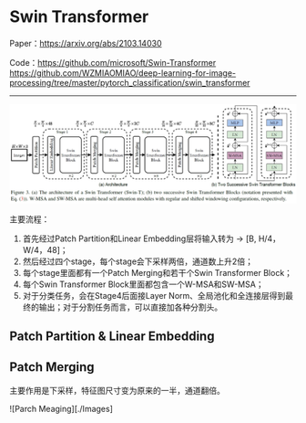 # Swin Transformer

Paper：https://arxiv.org/abs/2103.14030

Code：https://github.com/microsoft/Swin-Transformer
      https://github.com/WZMIAOMIAO/deep-learning-for-image-processing/tree/master/pytorch_classification/swin_transformer

___

![swin transformer](<../../Images/Swin transformer.png>)

主要流程：

1. 首先经过Patch Partition和Linear Embedding层将输入转为 -> [B, H/4，W/4，48]；
2. 然后经过四个stage，每个stage会下采样两倍，通道数上升2倍；
3. 每个stage里面都有一个Patch Merging和若干个Swin Transformer Block；
4. 每个Swin Transformer Block里面都包含一个W-MSA和SW-MSA；
5. 对于分类任务，会在Stage4后面接Layer Norm、全局池化和全连接层得到最终的输出；对于分割任务而言，可以直接加各种分割头。

## Patch Partition & Linear Embedding

## Patch Merging

主要作用是下采样，特征图尺寸变为原来的一半，通道翻倍。

![Parch Meaging][./Images]





